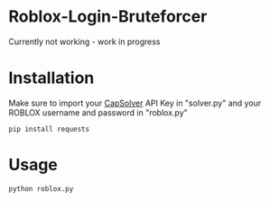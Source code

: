 # Roblox-Login-Bruteforcer
Currently not working - work in progress

# Installation

Make sure to import your [CapSolver](https://capsolver.com) API Key in "solver.py" and your ROBLOX username and password in "roblox.py"

```
pip install requests
```

# Usage
```
python roblox.py
```
